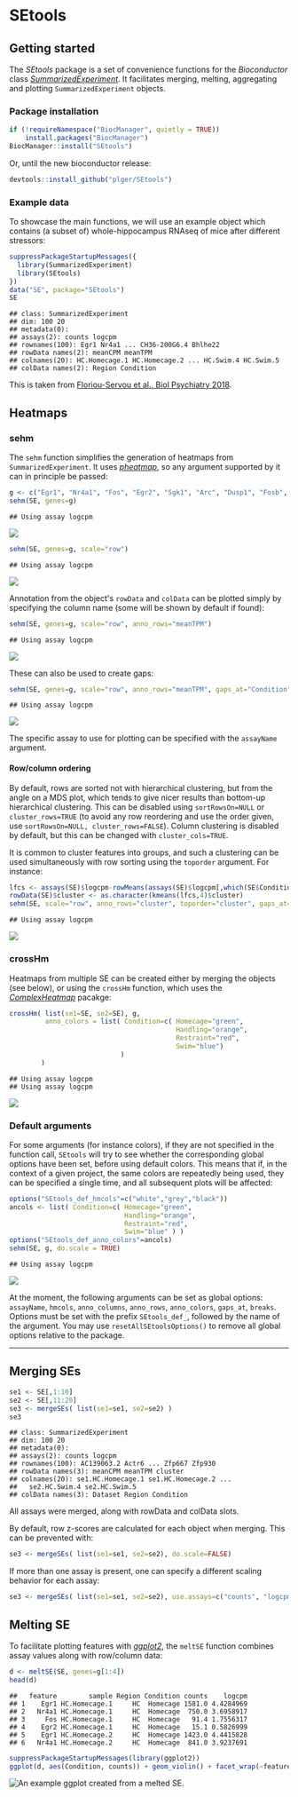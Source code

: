 # SEtools

## Getting started

The *SEtools* package is a set of convenience functions for the _Bioconductor_ class *[SummarizedExperiment](https://bioconductor.org/packages/3.9/SummarizedExperiment)*. It facilitates merging, melting, aggregating and plotting `SummarizedExperiment` objects.

### Package installation


```r
if (!requireNamespace("BiocManager", quietly = TRUE))
    install.packages("BiocManager")
BiocManager::install("SEtools")
```

Or, until the new bioconductor release:

```r
devtools::install_github("plger/SEtools")
```

### Example data

To showcase the main functions, we will use an example object which contains (a subset of) whole-hippocampus RNAseq of mice after different stressors:


```r
suppressPackageStartupMessages({
  library(SummarizedExperiment)
  library(SEtools)
})
data("SE", package="SEtools")
SE
```

```
## class: SummarizedExperiment 
## dim: 100 20 
## metadata(0):
## assays(2): counts logcpm
## rownames(100): Egr1 Nr4a1 ... CH36-200G6.4 Bhlhe22
## rowData names(2): meanCPM meanTPM
## colnames(20): HC.Homecage.1 HC.Homecage.2 ... HC.Swim.4 HC.Swim.5
## colData names(2): Region Condition
```

This is taken from [Floriou-Servou et al., Biol Psychiatry 2018](https://doi.org/10.1016/j.biopsych.2018.02.003).

## Heatmaps

### sehm

The `sehm` function simplifies the generation of heatmaps from `SummarizedExperiment`. It uses *[pheatmap](https://CRAN.R-project.org/package=pheatmap)*, so any argument supported by it can in principle be passed:


```r
g <- c("Egr1", "Nr4a1", "Fos", "Egr2", "Sgk1", "Arc", "Dusp1", "Fosb", "Sik1")
sehm(SE, genes=g)
```

```
## Using assay logcpm
```

![](README_files/figure-html/unnamed-chunk-5-1.png)<!-- -->

```r
sehm(SE, genes=g, scale="row")
```

```
## Using assay logcpm
```

![](README_files/figure-html/unnamed-chunk-5-2.png)<!-- -->

Annotation from the object's `rowData` and `colData` can be plotted simply by specifying the column name (some will be shown by default if found):

```r
sehm(SE, genes=g, scale="row", anno_rows="meanTPM")
```

```
## Using assay logcpm
```

![](README_files/figure-html/unnamed-chunk-6-1.png)<!-- -->

These can also be used to create gaps:

```r
sehm(SE, genes=g, scale="row", anno_rows="meanTPM", gaps_at="Condition")
```

```
## Using assay logcpm
```

![](README_files/figure-html/unnamed-chunk-7-1.png)<!-- -->

The specific assay to use for plotting can be specified with the `assayName` argument.

#### Row/column ordering

By default, rows are sorted not with hierarchical clustering, but from the angle on a MDS plot, which tends to give nicer results than bottom-up hierarchical clustering. This can be disabled using `sortRowsOn=NULL` or `cluster_rows=TRUE` (to avoid any row reordering and use the order given, use `sortRowsOn=NULL, cluster_rows=FALSE`). Column clustering is disabled by default, but this can be changed with `cluster_cols=TRUE`.

It is common to cluster features into groups, and such a clustering can be used simultaneously with row sorting using the `toporder` argument. For instance:


```r
lfcs <- assays(SE)$logcpm-rowMeans(assays(SE)$logcpm[,which(SE$Condition=="Homecage")])
rowData(SE)$cluster <- as.character(kmeans(lfcs,4)$cluster)
sehm(SE, scale="row", anno_rows="cluster", toporder="cluster", gaps_at="Condition")
```

```
## Using assay logcpm
```

![](README_files/figure-html/unnamed-chunk-8-1.png)<!-- -->

### crossHm

Heatmaps from multiple SE can be created either by merging the objects (see below), or using the `crossHm` function, which uses the *[ComplexHeatmap](https://CRAN.R-project.org/package=ComplexHeatmap)* pacakge:


```r
crossHm( list(se1=SE, se2=SE), g, 
         anno_colors = list( Condition=c( Homecage="green",
                                          Handling="orange",
                                          Restraint="red",
                                          Swim="blue")
                            )
        )
```

```
## Using assay logcpm
## Using assay logcpm
```

![](README_files/figure-html/unnamed-chunk-9-1.png)<!-- -->

### Default arguments

For some arguments (for instance colors), if they are not specified in the function call, `SEtools` will try to see whether the corresponding global options have been set, before using default colors. This means that if, in the context of a given project, the same colors are repeatedly being used, they can be specified a single time, and all subsequent plots will be affected:


```r
options("SEtools_def_hmcols"=c("white","grey","black"))
ancols <- list( Condition=c( Homecage="green",
                             Handling="orange",
                             Restraint="red",
                             Swim="blue" ) )
options("SEtools_def_anno_colors"=ancols)
sehm(SE, g, do.scale = TRUE)
```

```
## Using assay logcpm
```

![](README_files/figure-html/unnamed-chunk-10-1.png)<!-- -->

At the moment, the following arguments can be set as global options:
`assayName`, `hmcols`, `anno_columns`, `anno_rows`, `anno_colors`, `gaps_at`, `breaks`.
Options must be set with the prefix `SEtools_def_`, followed by the name of the argument.
You may use `resetAllSEtoolsOptions()` to remove all global options relative to the package.

***

## Merging SEs


```r
se1 <- SE[,1:10]
se2 <- SE[,11:20]
se3 <- mergeSEs( list(se1=se1, se2=se2) )
se3
```

```
## class: SummarizedExperiment 
## dim: 100 20 
## metadata(0):
## assays(2): counts logcpm
## rownames(100): AC139063.2 Actr6 ... Zfp667 Zfp930
## rowData names(3): meanCPM meanTPM cluster
## colnames(20): se1.HC.Homecage.1 se1.HC.Homecage.2 ...
##   se2.HC.Swim.4 se2.HC.Swim.5
## colData names(3): Dataset Region Condition
```

All assays were merged, along with rowData and colData slots.

By default, row z-scores are calculated for each object when merging. This can be prevented with:

```r
se3 <- mergeSEs( list(se1=se1, se2=se2), do.scale=FALSE)
```

If more than one assay is present, one can specify a different scaling behavior for each assay:

```r
se3 <- mergeSEs( list(se1=se1, se2=se2), use.assays=c("counts", "logcpm"), do.scale=c(FALSE, TRUE))
```


## Melting SE

To facilitate plotting features with *[ggplot2](https://CRAN.R-project.org/package=ggplot2)*, the `meltSE` function combines assay values along with row/column data:


```r
d <- meltSE(SE, genes=g[1:4])
head(d)
```

```
##   feature        sample Region Condition counts    logcpm
## 1    Egr1 HC.Homecage.1     HC  Homecage 1581.0 4.4284969
## 2   Nr4a1 HC.Homecage.1     HC  Homecage  750.0 3.6958917
## 3     Fos HC.Homecage.1     HC  Homecage   91.4 1.7556317
## 4    Egr2 HC.Homecage.1     HC  Homecage   15.1 0.5826999
## 5    Egr1 HC.Homecage.2     HC  Homecage 1423.0 4.4415828
## 6   Nr4a1 HC.Homecage.2     HC  Homecage  841.0 3.9237691
```

```r
suppressPackageStartupMessages(library(ggplot2))
ggplot(d, aes(Condition, counts)) + geom_violin() + facet_wrap(~feature, scale="free")
```

![An example ggplot created from a melted SE.](README_files/figure-html/unnamed-chunk-14-1.png)
